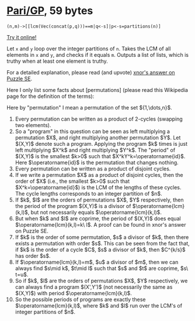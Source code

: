 # [Pari/GP], 59 bytes

    (n,m)->[[lcm(Vec(concat(p,q)))==m|q<-s]|p<-s=partitions(n)]

[Try it online!][TIO-kx62gobw]

Let `x` and `y` loop over the integer partitions of `n`. Takes the LCM of all elements in `x` and `y`, and checks if it equals `m`. Outputs a list of lists, which is truthy when at least one element is truthy.

For a detailed explanation, please read (and upvote) [xnor's answer on Puzzle SE](https://puzzling.stackexchange.com/a/106278/10468).

Here I only list some facts about [permutations] (please read this Wikipedia page for the definition of the terms):

Here by "permutation" I mean a permutation of the set \$\{1,\dots,n\}\$.

1. Every permutation can be written as a product of 2-cycles (swapping two elements).
2. So a "program" in this question can be seen as left multiplying a permutation \$X\$, and right multiplying another permutation \$Y\$. Let \$(X,Y)\$ denote such a program. Applying the program \$k\$ times is just left multiplying \$X^k\$ and right multiplying \$Y^k\$. The "period" of \$(X,Y)\$ is the smallest \$k>0\$ such that \$X^kY^k=\operatorname{id}\$. Here \$\operatorname{id}\$ is the permutation that changes nothing.
3. Every permutation can be written as a product of disjoint cycles.
4. If we write a permutation \$X\$ as a product of disjoint cycles, then the order of \$X\$ (i.e., the smallest \$k>0\$ such that \$X^k=\operatorname{id}\$) is the LCM of the lengths of these cycles. The cycle lengths corresponds to an integer partition of \$n\$.
5. If \$k\$, \$l\$ are the orders of permutations \$X\$, \$Y\$ respectively, then the period of the program \$(X,Y)\$ is a divisor of \$\operatorname{lcm}(k,l)\$, but not necessarily equals \$\operatorname{lcm}(k,l)\$.
6. But when \$k\$ and \$l\$ are coprime, the period of \$(X,Y)\$ does equal \$\operatorname{lcm}(k,l)=k\ l\$. A proof can be found in xnor's answer on Puzzle SE.
7. If \$k\$ is the order of some permutation, \$s\$ a divisor of \$k\$, then there exists a permutation with order \$s\$. This can be seen from the fact that, if \$k\$ is the order of a cycle \$C\$, \$s\$ a divisor of \$k\$, then \$C^{k/s}\$ has order \$s\$.
8. If \$\operatorname{lcm}(k,l)=m\$, \$u\$ a divisor of \$m\$, then we can always find \$s\mid k\$, \$t\mid l\$ such that \$s\$ and \$t\$ are coprime, \$s\ t=u\$.
9. So if \$k\$, \$l\$ are the orders of permutations \$X\$, \$Y\$ respectively, we can always find a program \$(X',Y')\$ (not necessarily the same as \$(X,Y)\$) with period \$\operatorname{lcm}(k,l)\$.
10. So the possible periods of programs are exactly these \$\operatorname{lcm}(k,l)\$, where \$k\$ and \$l\$ run over the LCM's of integer partitions of \$n\$.

[Pari/GP]: http://pari.math.u-bordeaux.fr/
[TIO-kx62gobw]: https://tio.run/##NY3NDoMgEITvfYqNJ0gwUfyph@Jj9GI4EFJbEkVUemjiu9Ml4mXnY3dmcGoz@duFEUQgls0074dh0jN5vjTRi9XKE8dWSqkQ87E@8l0eDqdwavPGm8XuxFIZ/Pb1nx9RFASYkSgGJYOC3m7KuQn3kPfgNmM9YhYfGaSIVtNERgYK/2AwDJgrJQJnwKNWDNqkVdQO780FvIhUtujtLmrq9tymAp6CWFBHRUvVJDidsam94uVdShr@ "Pari/GP – Try It Online"